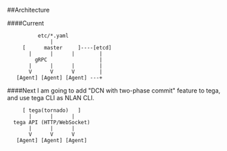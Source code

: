 ##Architecture

####Current
```
          etc/*.yaml
              |
     [      master     ]----[etcd]
       |      |      |        |
         gRPC                 |
       |      |      |        |
       V      V      V        |
   [Agent] [Agent] [Agent] ---+
```

####Next
I am going to add "DCN with two-phase commit" feature to tega, and use tega CLI as NLAN CLI.

```
     [ tega(tornado)   ] 
       |      |      |
  tega API (HTTP/WebSocket)
       |      |      |
       V      V      V
   [Agent] [Agent] [Agent]
```

